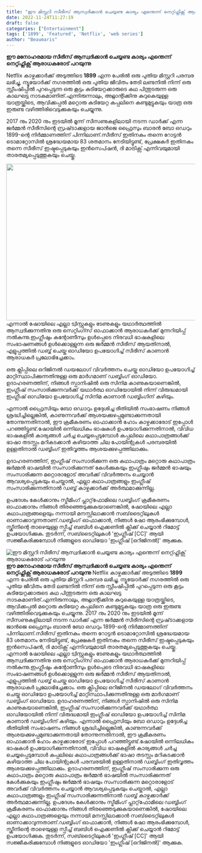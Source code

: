 ```yaml
---
title: "ഈ മിസ്റ്ററി സീരീസ് ആസ്വദിക്കാൻ ചെയ്യണ്ട കാര്യം എന്തെന്ന് നെറ്റ്ഫ്ലിക്സ് ആരാധകരോട് പറയുന്നു"
date: 2022-11-24T11:27:19
draft: false
categories: ["Entertainment"]
tags: ['1899', 'Featured', 'Netflix', 'web series']
author: "Beaumaris"
---
```


<strong>ഈ മനോഹരമായ സീരീസ് ആസ്വദിക്കാൻ ചെയ്യണ്ട കാര്യം എന്തെന്ന് നെറ്റ്ഫ്ലിക്സ് ആരാധകരോട് പറയുന്നു</strong>

Netflix കാഴ്ചക്കാർക്ക് അടുത്തിടെ <strong>1899</strong> എന്ന പേരിൽ ഒരു പുതിയ മിസ്റ്ററി പരമ്പര ലഭിച്ചു, ന്യൂയോർക്ക് നഗരത്തിൽ ഒരു പുതിയ ജീവിതം തേടി ലണ്ടനിൽ നിന്ന് ഒരു സ്റ്റീംഷിപ്പിൽ പുറപ്പെടുന്ന ഒരു കൂട്ടം കുടിയേറ്റക്കാരുടെ കഥ പിന്തുടരുന്ന ഒരു കാലഘട്ട നാടകമാണിത്.എന്നിരുന്നാലും, അറ്റ്ലാന്റിക്കിനു കുറുകെയുള്ള യാത്രയ്ക്കിടെ, ആവിക്കപ്പൽ മറ്റൊരു കുടിയേറ്റ കപ്പലിനെ കണ്ടുമുട്ടുകയും യാത്ര ഒരു ഇരുണ്ട വഴിത്തിരിവെടുക്കുകയും ചെയ്യുന്നു.

2017 നും 2020 നും ഇടയിൽ മൂന്ന് സീസണുകളിലായി നടന്ന ഡാർക്ക് എന്ന ജർമ്മൻ സീരീസിന്റെ സ്രഷ്‌ടാക്കളായ ജാൻജെ ഫ്രൈസും ബാരൻ ബോ ഒഡറും 1899-ന്റെ നിർമ്മാണത്തിന് പിന്നിലാണ്.സീരീസ് ഇതിനകം തന്നെ റോട്ടൻ ടൊമാറ്റോസിൽ ശ്രദ്ധേയമായ 83 ശതമാനം നേടിയിട്ടുണ്ട്, പ്രേക്ഷകർ ഇതിനകം തന്നെ സീരീസ് ഇഷ്ടപ്പെടുകയും ഇൻസെപ്ഷൻ, ദി മാട്രിക്സ് എന്നിവയുമായി താരതമ്യപ്പെടുത്തുകയും ചെയ്തു.

<img class="wp-image-363478 aligncenter" src="https://cdn.boolokam.com/articles/2022/11/dqqdddd-300x187.webp" alt="" width="671" height="418" />എന്നാൽ ഷോയിലെ എല്ലാ ട്വിസ്റ്റുകളും ടേണുകളും യഥാർത്ഥത്തിൽ ആസ്വദിക്കുന്നതിനു ഒരു സെറ്റിംഗ്സ് ഓഫാക്കാൻ ആരാധകർക്ക് മുന്നറിയിപ്പ് നൽകുന്നു.ഇംഗ്ലീഷും കന്റോണീസും ഉൾപ്പെടെ നിരവധി ഭാഷകളിലെ സംഭാഷണങ്ങൾ ഉൾക്കൊള്ളുന്ന ഒരു ജർമ്മൻ സീരീസ് ആയതിനാൽ, എളുപ്പത്തിൽ ഡബ്ബ് ചെയ്ത ഓഡിയോ ഉപയോഗിച്ച് സീരീസ് കാണാൻ ആരാധകർ പ്രലോഭിച്ചേക്കാം.

ഒരു ക്ലിപ്പിലെ ഒറിജിനൽ ഡയലോഗ് വിവർത്തനം ചെയ്ത ഓഡിയോ ഉപയോഗിച്ച് മാറ്റിസ്ഥാപിക്കുന്നതിനുള്ള ഒരു മാർഗമാണ് ഡബ്ബിംഗ് ഓഡിയോ. ഉദാഹരണത്തിന്, നിങ്ങൾ സ്പാനിഷിൽ ഒരു സിനിമ കാണുകയാണെങ്കിൽ, ഇംഗ്ലീഷ് സംസാരിക്കുന്നവർക്ക് യഥാർത്ഥ ഓഡിയോയിൽ നിന്ന് വിരുദ്ധമായി ഇംഗ്ലീഷ് ഓഡിയോ ഉപയോഗിച്ച് സിനിമ കാണാൻ ഡബ്ബിംഗിന് കഴിയും.

എന്നാൽ ഫ്രൈസിയും ബോ ഒഡാറും ഉദ്ദേശിച്ച രീതിയിൽ സംഭാഷണം നിങ്ങൾ ശ്രദ്ധിച്ചില്ലെങ്കിൽ, കാണുന്നവർക്ക് ആശയക്കുഴപ്പമുണ്ടാക്കുന്നതായി തോന്നുന്നതിനാൽ, ഈ ക്രമീകരണം ഓഫാക്കാൻ ഹോം കാഴ്ചക്കാരോട് ഇപ്പോൾ പറഞ്ഞിട്ടുണ്ട്.ഷോയിൽ ഒന്നിലധികം ഭാഷകൾ ഉപയോഗിക്കുന്നതിനാൽ, വിവിധ ഭാഷകളിൽ കാര്യങ്ങൾ ചർച്ച ചെയ്യപ്പെടുമ്പോൾ കപ്പലിലെ കഥാപാത്രങ്ങൾക്ക് ഭാഷാ തടസ്സം മറികടക്കാൻ കഴിയാത്ത ചില പോയിന്റുകൾ പരമ്പരയിൽ ഉള്ളതിനാൽ ഡബ്ബിംഗ് ഇതിവൃത്തം ആശയക്കുഴപ്പത്തിലാക്കും.

ഉദാഹരണത്തിന്, ഇംഗ്ലീഷ് സംസാരിക്കുന്ന ഒരു കഥാപാത്രം മറ്റൊരു കഥാപാത്രം ജർമ്മൻ ഭാഷയിൽ സംസാരിക്കുന്നത് കേൾക്കുകയും ഇംഗ്ലീഷും ജർമ്മൻ ഭാഷയും സംസാരിക്കുന്ന മറ്റൊരാളോട് അവർക്ക് വിവർത്തനം ചെയ്യാൻ ആവശ്യപ്പെടുകയും ചെയ്താൽ, എല്ലാ കഥാപാത്രങ്ങളും ഇംഗ്ലീഷ് സംസാരിക്കുന്നതിനാൽ ഡബ്ബ് കാഴ്ചക്കാർക്ക് അർത്ഥമാക്കുന്നില്ല.

ഉപദേശം കേൾക്കാനും സ്ട്രീമിംഗ് പ്ലാറ്റ്‌ഫോമിലെ ഡബ്ബിംഗ് ക്രമീകരണം ഓഫാക്കാനും നിങ്ങൾ തിരഞ്ഞെടുക്കുകയാണെങ്കിൽ, ഷോയിലെ എല്ലാ കഥാപാത്രങ്ങളെയും നന്നായി മനസ്സിലാക്കാൻ സബ്‌ടൈറ്റിലുകൾ ഓണാക്കാവുന്നതാണ്.ഡബ്ബിംഗ് ഓഫാക്കാൻ, നിങ്ങൾ ഷോ ആരംഭിക്കുമ്പോൾ, സ്ക്രീനിന്റെ താഴെയുള്ള സ്പീച്ച് ബബിൾ ഐക്കണിൽ ക്ലിക്ക് ചെയ്യാൻ റിമോട്ട് ഉപയോഗിക്കുക. തുടർന്ന്, സബ്‌ടൈറ്റിലുകൾ 'ഇംഗ്ലീഷ് [CC]' ആയി സജ്ജീകരിക്കുമ്പോൾ നിങ്ങളുടെ ഓഡിയോ 'ഇംഗ്ലീഷ് [ഒറിജിനൽ]' ആക്കുക.


![ഈ മിസ്റ്ററി സീരീസ് ആസ്വദിക്കാൻ ചെയ്യണ്ട കാര്യം എന്തെന്ന് നെറ്റ്ഫ്ലിക്സ് ആരാധകരോട് പറയുന്നു](https://cdn.boolokam.com/articles/2022/11/dqqdddd-300x187.webp)**ഈ മനോഹരമായ സീരീസ് ആസ്വദിക്കാൻ ചെയ്യണ്ട കാര്യം എന്തെന്ന് നെറ്റ്ഫ്ലിക്സ് ആരാധകരോട് പറയുന്നു** Netflix കാഴ്ചക്കാർക്ക് അടുത്തിടെ **1899** എന്ന പേരിൽ ഒരു പുതിയ മിസ്റ്ററി പരമ്പര ലഭിച്ചു, ന്യൂയോർക്ക് നഗരത്തിൽ ഒരു പുതിയ ജീവിതം തേടി ലണ്ടനിൽ നിന്ന് ഒരു സ്റ്റീംഷിപ്പിൽ പുറപ്പെടുന്ന ഒരു കൂട്ടം കുടിയേറ്റക്കാരുടെ കഥ പിന്തുടരുന്ന ഒരു കാലഘട്ട നാടകമാണിത്.എന്നിരുന്നാലും, അറ്റ്ലാന്റിക്കിനു കുറുകെയുള്ള യാത്രയ്ക്കിടെ, ആവിക്കപ്പൽ മറ്റൊരു കുടിയേറ്റ കപ്പലിനെ കണ്ടുമുട്ടുകയും യാത്ര ഒരു ഇരുണ്ട വഴിത്തിരിവെടുക്കുകയും ചെയ്യുന്നു. 2017 നും 2020 നും ഇടയിൽ മൂന്ന് സീസണുകളിലായി നടന്ന ഡാർക്ക് എന്ന ജർമ്മൻ സീരീസിന്റെ സ്രഷ്‌ടാക്കളായ ജാൻജെ ഫ്രൈസും ബാരൻ ബോ ഒഡറും 1899-ന്റെ നിർമ്മാണത്തിന് പിന്നിലാണ്.സീരീസ് ഇതിനകം തന്നെ റോട്ടൻ ടൊമാറ്റോസിൽ ശ്രദ്ധേയമായ 83 ശതമാനം നേടിയിട്ടുണ്ട്, പ്രേക്ഷകർ ഇതിനകം തന്നെ സീരീസ് ഇഷ്ടപ്പെടുകയും ഇൻസെപ്ഷൻ, ദി മാട്രിക്സ് എന്നിവയുമായി താരതമ്യപ്പെടുത്തുകയും ചെയ്തു. എന്നാൽ ഷോയിലെ എല്ലാ ട്വിസ്റ്റുകളും ടേണുകളും യഥാർത്ഥത്തിൽ ആസ്വദിക്കുന്നതിനു ഒരു സെറ്റിംഗ്സ് ഓഫാക്കാൻ ആരാധകർക്ക് മുന്നറിയിപ്പ് നൽകുന്നു.ഇംഗ്ലീഷും കന്റോണീസും ഉൾപ്പെടെ നിരവധി ഭാഷകളിലെ സംഭാഷണങ്ങൾ ഉൾക്കൊള്ളുന്ന ഒരു ജർമ്മൻ സീരീസ് ആയതിനാൽ, എളുപ്പത്തിൽ ഡബ്ബ് ചെയ്ത ഓഡിയോ ഉപയോഗിച്ച് സീരീസ് കാണാൻ ആരാധകർ പ്രലോഭിച്ചേക്കാം. ഒരു ക്ലിപ്പിലെ ഒറിജിനൽ ഡയലോഗ് വിവർത്തനം ചെയ്ത ഓഡിയോ ഉപയോഗിച്ച് മാറ്റിസ്ഥാപിക്കുന്നതിനുള്ള ഒരു മാർഗമാണ് ഡബ്ബിംഗ് ഓഡിയോ. ഉദാഹരണത്തിന്, നിങ്ങൾ സ്പാനിഷിൽ ഒരു സിനിമ കാണുകയാണെങ്കിൽ, ഇംഗ്ലീഷ് സംസാരിക്കുന്നവർക്ക് യഥാർത്ഥ ഓഡിയോയിൽ നിന്ന് വിരുദ്ധമായി ഇംഗ്ലീഷ് ഓഡിയോ ഉപയോഗിച്ച് സിനിമ കാണാൻ ഡബ്ബിംഗിന് കഴിയും. എന്നാൽ ഫ്രൈസിയും ബോ ഒഡാറും ഉദ്ദേശിച്ച രീതിയിൽ സംഭാഷണം നിങ്ങൾ ശ്രദ്ധിച്ചില്ലെങ്കിൽ, കാണുന്നവർക്ക് ആശയക്കുഴപ്പമുണ്ടാക്കുന്നതായി തോന്നുന്നതിനാൽ, ഈ ക്രമീകരണം ഓഫാക്കാൻ ഹോം കാഴ്ചക്കാരോട് ഇപ്പോൾ പറഞ്ഞിട്ടുണ്ട്.ഷോയിൽ ഒന്നിലധികം ഭാഷകൾ ഉപയോഗിക്കുന്നതിനാൽ, വിവിധ ഭാഷകളിൽ കാര്യങ്ങൾ ചർച്ച ചെയ്യപ്പെടുമ്പോൾ കപ്പലിലെ കഥാപാത്രങ്ങൾക്ക് ഭാഷാ തടസ്സം മറികടക്കാൻ കഴിയാത്ത ചില പോയിന്റുകൾ പരമ്പരയിൽ ഉള്ളതിനാൽ ഡബ്ബിംഗ് ഇതിവൃത്തം ആശയക്കുഴപ്പത്തിലാക്കും. ഉദാഹരണത്തിന്, ഇംഗ്ലീഷ് സംസാരിക്കുന്ന ഒരു കഥാപാത്രം മറ്റൊരു കഥാപാത്രം ജർമ്മൻ ഭാഷയിൽ സംസാരിക്കുന്നത് കേൾക്കുകയും ഇംഗ്ലീഷും ജർമ്മൻ ഭാഷയും സംസാരിക്കുന്ന മറ്റൊരാളോട് അവർക്ക് വിവർത്തനം ചെയ്യാൻ ആവശ്യപ്പെടുകയും ചെയ്താൽ, എല്ലാ കഥാപാത്രങ്ങളും ഇംഗ്ലീഷ് സംസാരിക്കുന്നതിനാൽ ഡബ്ബ് കാഴ്ചക്കാർക്ക് അർത്ഥമാക്കുന്നില്ല. ഉപദേശം കേൾക്കാനും സ്ട്രീമിംഗ് പ്ലാറ്റ്‌ഫോമിലെ ഡബ്ബിംഗ് ക്രമീകരണം ഓഫാക്കാനും നിങ്ങൾ തിരഞ്ഞെടുക്കുകയാണെങ്കിൽ, ഷോയിലെ എല്ലാ കഥാപാത്രങ്ങളെയും നന്നായി മനസ്സിലാക്കാൻ സബ്‌ടൈറ്റിലുകൾ ഓണാക്കാവുന്നതാണ്.ഡബ്ബിംഗ് ഓഫാക്കാൻ, നിങ്ങൾ ഷോ ആരംഭിക്കുമ്പോൾ, സ്ക്രീനിന്റെ താഴെയുള്ള സ്പീച്ച് ബബിൾ ഐക്കണിൽ ക്ലിക്ക് ചെയ്യാൻ റിമോട്ട് ഉപയോഗിക്കുക. തുടർന്ന്, സബ്‌ടൈറ്റിലുകൾ 'ഇംഗ്ലീഷ് [CC]' ആയി സജ്ജീകരിക്കുമ്പോൾ നിങ്ങളുടെ ഓഡിയോ 'ഇംഗ്ലീഷ് [ഒറിജിനൽ]' ആക്കുക.
